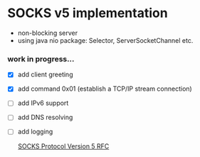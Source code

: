 # SOCKS v5 implementation
* non-blocking server
* using java nio package: Selector, ServerSocketChannel etc.
### work in progress...
- [x] add client greeting
- [x] add command 0x01 (establish a TCP/IP stream connection)
- [ ] add IPv6 support
- [ ] add DNS resolving
- [ ] add logging


  [SOCKS Protocol Version 5 RFC](https://www.ietf.org/rfc/rfc1928.txt)